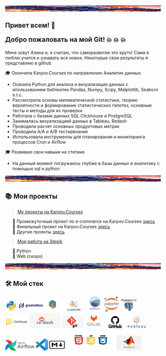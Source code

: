 <img src="Welcome_line.jpg"
alt="Welcome"
     width="1500"
     height="20">

## <b> Привет всем! 👋 <p> Добро пожаловать на мой Git! </b> 💥 💥 💥 
Меня зовут Алина и, я считаю, что саморазвитие это круто! Сама я люблю учится и узнавать все новое. Некоторые свои результаты я представляю в github.<p>

🎓 Окончила Karpov.Courses по направлению Аналитик данных: <p>
  <ul> 
     <li> Освоила Python для анализа и визуализации данных с ипользованием библиотек Pandas, Numpy, Scipy, Matplotlib, Seaborn e.t.c. </li>
     <li> Рассмотрела основы математической статистики, теорию вероятности и формирование статистических гипотез, основные тесты и методы для их проверки </li>
     <li>Работала с базами данных SQL Clickhouse и PostgreSQL </li>
     <li> Занималась визуализацией данных в Tableau, Redash </li> 
     <li> Проводила расчет основных продуктовых метрик </li>
     <li> Проводила A/A и A/B тестирвоание </li>
     <li> Использовала инструменты для планирования и мониторинга процессов Cron и Airflow </li>
   </ul>

🎓 Развиваю свои навыки на степике <p>
  <ul> <li>На данный момент погружаюсь глубже в базы данных и аналитику с помощью sql и python </li>
   </ul>


<img src="Welcome_line.jpg"
     alt="Welcome"
     width="1500"
     height="20">

## 📚 <b> Мои проекты </b> </p>
> <a href="https://github.com/AlinAli16/karpov.courses" title="Результаты курса">My проекты на Karpov.Courses </a><p>
<ul>
 📁 Промежуточный проект по  e-commerce на Karpov.Courses <a href="https://github.com/AlinAli16/karpov.courses/tree/main/e-commerce"> здесь </a> <br>
 📁 Финальный проект на Karpov.Courses <a href="https://github.com/AlinAli16/karpov.courses/tree/main/final_project">здесь</a> <br>
 📁 Другие проекты <a href="https://github.com/AlinAli16/karpov.courses/tree/main/other">здесь</a>
</ul>

> <a href="https://github.com/AlinAli16/Stepik" title ="Результаты со степика">Моя работа на Stepik </a><p>
<ul>
 📁 Python <br>
 📁 Web (скоро)<br>
</ul>

<img src="Welcome_line.jpg"
alt="Welcome"
     width="1500"
     height="20">

## 🛠️ <b> Мой стек </b> </p> 
<img src="python.png"
alt="python"
     width="40"
     height="40"> 
<img src="pandas.png"
alt="pandas"
     width="80"
     height="40"> 
<img src="numpy.png"
alt="numpy"
     width="50"
     height="50">
<img src="Matplotlib.jpg"
alt="matplotlib"
     width="80"
     height="40">
<img src="seaborn.png"
alt="seaborn"
     width="50"
     height="50"> 
<img src="Jupyter.png"
alt="jupyter"
     width="50"
     height="50"> 
<img src="postgresql.jpeg"
alt="postgresql"
     width="55"
     height="45">
<img src="clickhouse.png"
alt="clickhouse"
     width="75"
     height="40">
<img src="redash.jpg"
alt="redash"
     width="100"
     height="50">
<img src="git.jpg"
alt="git"
     width="70"
     height="40"> 
<img src="gitlab.png"
alt="gitlab"
     width="60"
     height="50"> 
<img src="GitHub-Logo.png"
alt="github"
     width="70"
     height="40"> 
<img src="tableu.png"
alt="tableu"
     width="60"
     height="40"> 
<img src="AirflowLogo.png"
alt="Airflow"
     width="95"
     height="35">
<img src="VScode.png"
alt="VScode"
     width="40"
     height="40">
<img src="markdown.jpg"
alt="Markdown"
     width="50"
     height="40">
<img src="html-css-js.jpg"
alt="HTML, CSS, Javascipt"
     width="160"
     height="70">
<img src="matlab.png"
alt="Matlab"
     width="80"
     height="50">
